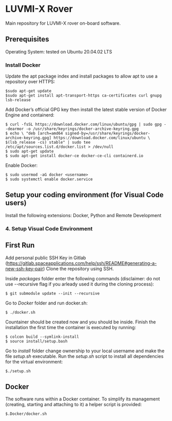 # LUVMI-X Rover

Main repository for LUVMI-X rover on-board software.

## Prerequisites

Operating System: tested on Ubuntu 20.04.02 LTS

### Install Docker
Update the apt package index and install packages to allow apt to use a repository over HTTPS:
```console
$sudo apt-get update
$sudo apt-get install apt-transport-https ca-certificates curl gnupg lsb-release
```
    
Add Docker’s official GPG key then install the latest stable version of Docker Engine and containerd:
```console    
$ curl -fsSL https://download.docker.com/linux/ubuntu/gpg | sudo gpg --dearmor -o /usr/share/keyrings/docker-archive-keyring.gpg 
$ echo \ "deb [arch=amd64 signed-by=/usr/share/keyrings/docker-archive-keyring.gpg] https://download.docker.com/linux/ubuntu \ $(lsb_release -cs) stable" | sudo tee /etc/apt/sources.list.d/docker.list > /dev/null 
$ sudo apt-get update
$ sudo apt-get install docker-ce docker-ce-cli containerd.io
```

Enable Docker:
```console
$ sudo usermod -aG docker <username>
$ sudo systemctl enable docker.service
```

## Setup your coding environment (for Visual Code users)

Install the following extensions: 
Docker, Python and Remote Development

### 4. Setup Visual Code Environment

## First Run
Add personal public SSH Key in Gitlab (https://gitlab.spaceapplications.com/help/ssh/README#generating-a-new-ssh-key-pair)
Clone the repository using SSH.

Inside _packages_ folder enter the following commands (disclaimer: do not use --recursive flag if you arleady used it during the cloning process):
```console
$ git submodule update --init --recursive
```
Go to _Docker_ folder and run docker.sh:
```console
$ ./docker.sh
```
Countainer should be created now and you should be inside. Finish the installation the first time the container is executed by running:
```console
$ colcon build --symlink-install
$ source install/setup.bash
```    

Go to _install_ folder change ownership to your local username and make the file _setup.sh_ executable. Run the _setup.sh_ script to install all dependencies for the virtual environment:
```console
$./setup.sh
```
## Docker
The software runs within a Docker container. To simplify its management 
(creating, starting and attaching to it) a helper script is
provided:
```console
$.Docker/docker.sh
```
